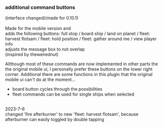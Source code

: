### additional command buttons <br>
(interface changed)(made for 0.10.1) <br>
<br>
Made for the mobile version and <br>
adds the following buttons: full stop / board ship / land on planet / fleet: harvest flotsam / fleet: hold position / fleet: gather around me / view player info <br>
adjusts the message box to not overlap <br>
(inspired by theweirednut) <br>


Allthough most of these commands are now implemented in other parts the the original mobile ui, I personally prefer these buttons on the lower right corner. Additional there are some functions in this plugin that the original mobile ui can't do at the moment...<br>
- board button cycles through the possibilities<br>
- fleet commands can be used for single ships when selected<br>
<br>
2023-7-6<br>
changed 'fire afterburner' to new 'fleet: harvest flotsam', because afterburner can easily toggled by double tapping<br>
